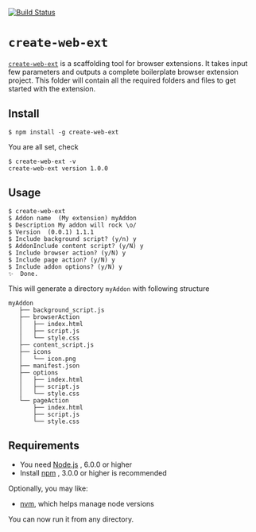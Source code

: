 [![Build Status](https://travis-ci.org/web-ext-labs/create-web-ext.svg?branch=master)](https://travis-ci.org/web-ext-labs/create-web-ext)

# `create-web-ext`

[`create-web-ext`](https://www.npmjs.com/package/create-web-ext/) is a scaffolding tool for browser extensions. It takes input few parameters and outputs a complete boilerplate browser extension project. This folder will contain all the required folders and files to get started with the extension.

## Install

    $ npm install -g create-web-ext

You are all set, check

    $ create-web-ext -v
    create-web-ext version 1.0.0

## Usage

    $ create-web-ext
    $ Addon name  (My extension) myAddon
    $ Description My addon will rock \o/
    $ Version  (0.0.1) 1.1.1
    $ Include background script? (y/n) y
    $ AddonInclude content script? (y/N) y
    $ Include browser action? (y/N) y
    $ Include page action? (y/N) y
    $ Include addon options? (y/N) y
    ✨  Done.
    
This will generate a directory `myAddon` with following structure

```text
myAddon
   ├── background_script.js
   ├── browserAction
   │   ├── index.html
   │   ├── script.js
   │   └── style.css
   ├── content_script.js
   ├── icons
   │   └── icon.png
   ├── manifest.json
   ├── options
   │   ├── index.html
   │   ├── script.js
   │   └── style.css
   └── pageAction
       ├── index.html
       ├── script.js
       └── style.css
```
## Requirements

* You need [Node.js](https://nodejs.org/en/) , 6.0.0 or higher
* Install [npm](https://www.npmjs.com/) , 3.0.0 or higher is recommended

Optionally, you may like:
* [nvm](https://github.com/creationix/nvm), which helps manage node versions

You can now run it from any directory.
